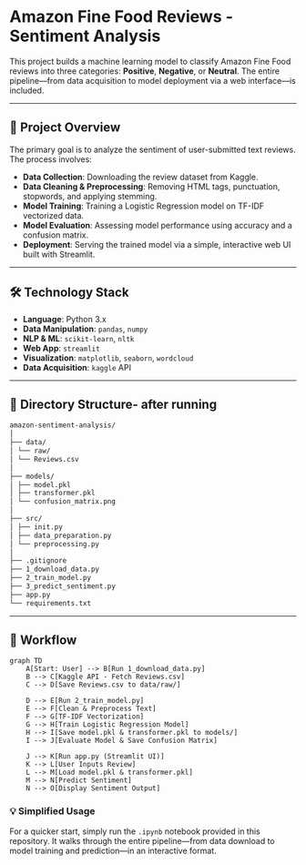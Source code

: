 # Amazon Fine Food Reviews - Sentiment Analysis

This project builds a machine learning model to classify Amazon Fine Food reviews into three categories: **Positive**, **Negative**, or **Neutral**. The entire pipeline—from data acquisition to model deployment via a web interface—is included.

---

## 📌 Project Overview

The primary goal is to analyze the sentiment of user-submitted text reviews. The process involves:

- **Data Collection**: Downloading the review dataset from Kaggle.
- **Data Cleaning & Preprocessing**: Removing HTML tags, punctuation, stopwords, and applying stemming.
- **Model Training**: Training a Logistic Regression model on TF-IDF vectorized data.
- **Model Evaluation**: Assessing model performance using accuracy and a confusion matrix.
- **Deployment**: Serving the trained model via a simple, interactive web UI built with Streamlit.

---

## 🛠 Technology Stack

- **Language**: Python 3.x  
- **Data Manipulation**: `pandas`, `numpy`  
- **NLP & ML**: `scikit-learn`, `nltk`  
- **Web App**: `streamlit`  
- **Visualization**: `matplotlib`, `seaborn`, `wordcloud`  
- **Data Acquisition**: `kaggle` API  

---

## 📂 Directory Structure- after running
```markdown
amazon-sentiment-analysis/
│
├── data/
│ └── raw/
│ └── Reviews.csv
│
├── models/
│ ├── model.pkl
│ ├── transformer.pkl
│ └── confusion_matrix.png
│
├── src/
│ ├── init.py
│ ├── data_preparation.py
│ └── preprocessing.py
│
├── .gitignore
├── 1_download_data.py
├── 2_train_model.py
├── 3_predict_sentiment.py
├── app.py
└── requirements.txt
```
---

## 🔄 Workflow
```mermaid
graph TD
    A[Start: User] --> B[Run 1_download_data.py]
    B --> C[Kaggle API - Fetch Reviews.csv]
    C --> D[Save Reviews.csv to data/raw/]

    D --> E[Run 2_train_model.py]
    E --> F[Clean & Preprocess Text]
    F --> G[TF-IDF Vectorization]
    G --> H[Train Logistic Regression Model]
    H --> I[Save model.pkl & transformer.pkl to models/]
    I --> J[Evaluate Model & Save Confusion Matrix]

    J --> K[Run app.py (Streamlit UI)]
    K --> L[User Inputs Review]
    L --> M[Load model.pkl & transformer.pkl]
    M --> N[Predict Sentiment]
    N --> O[Display Sentiment Output]
```
### 💡 Simplified Usage

For a quicker start, simply run the `.ipynb` notebook provided in this repository. It walks through the entire pipeline—from data download to model training and prediction—in an interactive format.

